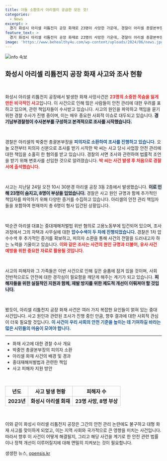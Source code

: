 ```yaml
---
title: 아들 소환조사 아리셀이 궁금한 모든 것!
categories:
  - News
excerpt: >
  경기 화성시 아리셀 리튬전지 공장 화재로 23명이 사망한 가운데, 경찰이 아리셀 총괄본부장 박중언 씨를 피의자로 소환 조사하고 있습니다. 그는 안전 관리 소홀 혐의를 받고 있으며, 수사는 계속 진행 중입니다.
feature_text: >
  경기 화성시 아리셀 리튬전지 공장 화재로 23명이 사망한 가운데, 경찰이 아리셀 총괄본부장 박중언 씨를 피의자로 소환 조사하고 있습니다. 그는 안전 관리 소홀 혐의를 받고 있으며, 수사는 계속 진행 중입니다.
image: 'https://www.behealthy4u.com/wp-content/uploads/2024/06/news.jpg'
---
```


<p><img src="https://www.behealthy4u.com/wp-content/uploads/2024/06/news.jpg" alt="info 속보" /></p>

<h2 data-ke-size="size26">화성시 아리셀 리튬전지 공장 화재 사고와 조사 현황</h2>

<p data-ke-size="size16">&nbsp;</p>

<p>화성시 아리셀 리튬전지 공장에서 발생한 화재 사망사건은 <b><span style="color: #ee2323;">23명의 소중한 목숨을 잃게 만든 비극적인 사고</span></b>입니다. 이 사건으로 인해 많은 사람들이 안전 관리에 대한 우려를 표하고 있으며, 관련 책임자들이 수사받고 있습니다. 사고의 원인을 파악하고 책임을 묻기 위한 경찰 수사가 진행 중이며, 이는 매우 중요한 사회적 이슈로 대두되고 있습니다. <b><span style="background-color: #21538527;">경기남부경찰청이 수사본부를 구성하고 본격적으로 조사를 시작했습니다.</span></b> </p>

<p data-ke-size="size16">&nbsp;</p>

<p>경찰은 아리셀의 박중언 총괄본부장을 <b><span style="color: #1a5490;">피의자로 소환하여 조사를 진행하고 있습니다.</span></b> 오늘 오전부터 피의자 신분으로 조사를 받기 시작한 박 씨는 사고 당시 사업장 안전 관리에 대한 책임을 소홀히 한 혐의를 받고 있습니다. 경찰의 서면 조사와 관련하여 법률적 조언을 받기 위해 변호사를 선임한 것으로 알려졌습니다. <b><span style="color: #ee2323;">박 씨는 사건 발생 후 처음으로 경찰서에 출석했습니다.</span></b></p>

<p data-ke-size="size16">&nbsp;</p>

<p>사고는 지난달 24일 오전 10시 30분경 아리셀 공장 3동 2층에서 발생했습니다. <b><span style="background-color: #21538527;">이로 인해 23명이 숨지고, 8명이 부상을 입었습니다.</span></b> 경찰은 사고 원인 규명과 함께 추가적인 책임자를 파악하기 위해 다양한 증거를 수집하고 있습니다. 아리셀의 안전 관리 책임자들을 포함하여 현재까지 총 6명이 형사 입건된 상황입니다. </p>

<p data-ke-size="size16">&nbsp;</p>

<p>박순관 아리셀 대표는 중대재해처벌법 위반 혐의로 고용노동부에 입건되어 있으며, 조사 과정에서 그의 자택과 사무실에 대한 <b><span style="color: #1a5490;">압수수색이 두 차례 진행되었습니다.</span></b> 경찰은 1차 압수수색 후 추가적인 증거를 확보하고, 피의자 소환을 통해 사건의 전말을 드러내고자 하는 노력을 기울이고 있습니다. <b><span style="color: #ee2323;">이와 같은 조사는 사건의 원인 규명과 더불어, 유사 사건 예방을 위한 중요한 자료로 활용될 것입니다.</span></b></p>

<p data-ke-size="size16">&nbsp;</p>

<p>사고의 피해자와 그 가족들은 이번 사건으로 인해 깊은 슬픔에 잠겨 있을 것이며, 사회 전반적으로도 안전에 대한 경각심이 필요함을 깨닫게 해주는 계기가 되고 있습니다. <b><span style="background-color: #21538527;">피해자들을 위한 실질적인 지원과 함께, 재발 방지를 위한 제도적 개선이 이뤄져야 할 것입니다.</span></b> </p>

<p data-ke-size="size16">&nbsp;</p>

<p>봤듯이, 아리셀 리튬전지 공장 화재 사건은 여러 가지 복잡한 요인들이 얽혀 있는 중대 사건입니다. 사고 원인과 관련된 조사가 진행 중인 만큼, 향후 결과에 대한 사회적 관심이 더욱 필요할 것입니다. <b><span style="color: #1a5490;">이 사건이 우리 사회의 안전 기준을 높이는 데 기여하길 바라는 많은 시민들의 마음이 모여야 합니다.</span></b> </p>

<hr>

<ul>
    <li>화재 사고에 대한 경찰 수사 개요</li>
    <li>박중언 총괄본부장의 피의자 소환</li>
    <li>아리셀 화재 사건의 배경 및 경과</li>
    <li>중대재해처벌법과 관련한 책임</li>
    <li>사고 피해자 지원 방안</li>
</ul>

<p data-ke-size="size16">&nbsp;</p>

<table style="width:100%; border-collapse:collapse;">
    <tr>
        <th style="text-align: center; height: 30px; border: 1px solid #cccccc;">년도</th>
        <th style="text-align: center; height: 30px; border: 1px solid #cccccc;">사고 발생 현황</th>
        <th style="text-align: center; height: 30px; border: 1px solid #cccccc;">피해자 수</th>
    </tr>
    <tr>
        <td style="text-align: center; height: 17px; border: 1px solid #cccccc;"><b>2023년</b></td>
        <td style="text-align: center; height: 17px; border: 1px solid #cccccc;"><b>화성시 아리셀 화재</b></td>
        <td style="text-align: center; height: 17px; border: 1px solid #cccccc;"><b>23명 사망, 8명 부상</b></td>
    </tr>
</table>

<p data-ke-size="size16">&nbsp;</p> 

<p>이와 같이 화성시 아리셀 리튬전지 공장은 그간의 안전 관리 논란에도 불구하고 대형 화재 사고를 맞이하게 되었고, 이는 지역 사회와 국가적으로 큰 영향을 미치는 사건입니다. 따라서 향후 이 사건이 어떻게 해결될지, 그리고 해당 사건을 계기로 한 안전 관련 법률이나 정책 개선이 이루어질지에 대해 면밀히 지켜보는 것이 필요합니다.</p>
생생한 뉴스, <a href="https://opensis.kr" rel="dofollow">opensis.kr</a>


